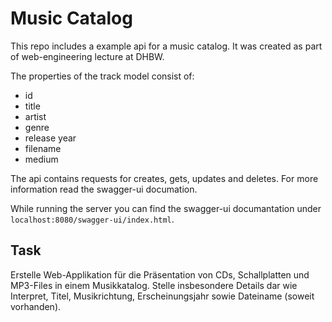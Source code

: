 # Music Catalog

This repo includes a example api for a music catalog.
It was created as part of web-engineering lecture at DHBW.

The properties of the track model consist of:
- id
- title
- artist
- genre
- release year
- filename
- medium

The api contains requests for creates, gets, updates and deletes. For more information read the swagger-ui documation.

While running the server you can find the swagger-ui documantation under `localhost:8080/swagger-ui/index.html`.

## Task
Erstelle Web-Applikation für die Präsentation von CDs, Schallplatten und MP3-Files in einem Musikkatalog. Stelle insbesondere Details dar wie Interpret, Titel, Musikrichtung, Erscheinungsjahr sowie Dateiname (soweit vorhanden).
